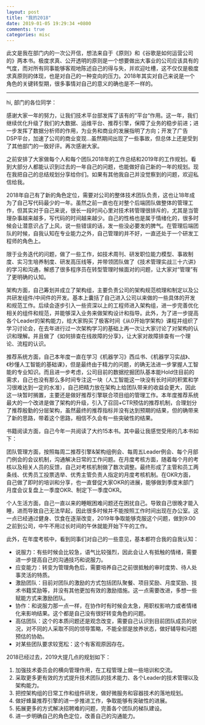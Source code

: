 ```yaml
---
layout: post
title: "我的2018"
date: 2019-01-05 19:29:34 +0800
comments: true
categories: misc
---
```


此文是我在部门内的一次公开信，想法来自于《原则》和《谷歌是如何运营公司的》两本书。极度求真、公开透明的原则是一个想要做出大事业的公司应该具有的气度，而对所有同事能够客观地陈述自己的得与失，并欢迎吐槽，这不仅仅是极度求真原则的体现，也是对自己的一种变向的压力。2018年其实对自己来说是一个角色的关键转型期，很多事情对自己的意义的确也是不一样的。

--- 

hi, 部门的各位同学：

感谢大家一年的努力，让我们技术平台部发挥了该有的”平台“作用。这一年，我们继续优化升级了我们的大数据、运维平台、推荐引擎，保障了业务的稳步前进；进一步发挥了数据分析师的作用，为业务和商业的发展指明了方向；开发了广告DSP平台，加速了公司的商业变现...虽然期间出现了一些事故，但总体上还是受到了其他部门的一致好评。再次感谢大家。

之前安排了大家做每个人和每个团队2018年的工作总结和2019年的工作规划。看到大部分人都能认识到过去的一年自己的问题，也能做好自己新的一年的规划。现在我把自己的总结规划分享给你们。如果有其他我自己并没觉察到的问题，欢迎私信给我。


2018年自己有了新的角色定位，需要对公司的整体技术团队负责，这也让18年成为了自己写代码最少的一年。虽然之前一直也在对整个后端团队做整体的管理工作，但其实对于自己来说，很长一段时间心里对技术转管理很排斥的，尤其是当管理杂事越来越多，写代码的时间越来越少。自己的性格也是属于情绪化的，很多时候会让潜意识占了上风，说一些错误的话，发一些没必要发的脾气。在管理后端团队的时候，自我认知在专业能力之外，自己管理的并不好，一直还处于一个研发工程师的角色上。


限于业务迭代的问题，做了一些工作，如技术周刊、研发职位能力模型、事故制度、实习生培养制度、研发高压线等，并带领团队做了《技术管理实战三十六讲》的学习和沟通，解惑了很多程序员在转型管理时候面对的问题，让大家对“管理”有了更明确的认知。

架构方面，自己筹划并成立了架构组，主要负责公司的架构规范梳理和制定以及公共研发组件/中间件的开发。基本上囊括了自己进入公司以来做的一些具体的开发和规范工作。后续会逐步引入一些资深以上的工程师进入架构组，进一步完善优化相关的组件和规范，并能够深入业务来做架构设计和指导。此外，为了进一步提高各个Leader的架构能力，给大家购买了极客时间《从0开始学架构》课程并组织了学习讨论会，在去年进行过一次架构学习的基础上再一次让大家讨论了对架构的认识和理解。并且做了《如何排查在线故障的分享》，让大家对故障排查有一个理论、流程的认识。

推荐系统方面，自己本年度一直在学习《机器学习》西瓜书、《机器学习实战》、《秒懂人工智能的基础课》，但是最终由于精力的问题，的确无法进一步掌握人工智能的专业知识。而且进一步考虑，公司目前的数据挖掘团队基本能Hold住目前的需求，自己也没有那么多时间专注这一块（人工智能这一块没有长时间的积累和学习很难达到一定的水准），自己把精力放在架构上给团队带来的收益会更大，因此这一块暂时搁置，主要还是做好推荐引擎联合项目组的管理工作。本年度推荐系统最大的一个改进是做了架构的升级，引入了召回+CTR预估的推荐机制，合理划分了推荐殷勤的分层架构，虽然最终的推荐指标并没有达到预期的结果，但的确带来了新的思路，带着这个思路，相信不久会有一些突破性的结果。

书籍阅读方面，自己今年一共阅读了大约15本书。其中最让我感觉受用的几本书如下：


团队管理方面，按照每周二推荐引擎&架构组例会、每周五Leader例会、每个月部门例会的会议机制，沟通解决日常的工作问题。在月度考核方面，随着每个月的考核以及相关人员的反馈，自己对考核机制做了数次调整。最终形成了主管和员工两条线、优秀员工投票选举、优秀主管负责人指定的月度考核机制。在OKR方面，自己做了即时的培训和分享，也一直督促大家OKR的进展，能够做到季度末部门月度会议复盘上一季度OKR、制定下一季度OKR。

个人生活方面，自己一直以来的睡眠困难问题还在困扰自己。导致自己很晚才能入睡，进而导致自己无法早起，因此很多时候并不能按照工作时间出现在办公室。这一点已经通过健身、饮食在逐渐改变，2019年争取能够克服这个问题，做到9:00之前到公司，中午不用过长时间的午休就能开始下午的工作。

此外，在年度考核中，看到同事们对自己的一些意见，基本都符合我的自我认知：

* 说服力：有些时候会比较急，语气比较强烈，因此会让人有抵触的情绪，需要进一步提高自己的沟通技巧和说服力。
* 应变能力：转变为管理角色后，需要培养自己之前很抵触的审时度势、待人处事灵活的特质。
* 激励团队：目前对团队的激励的方式包括团队聚餐、项目奖励、月度奖励、技术书籍奖励等，并没有其他更加有效的激励措施。这一点需要改进，多想一些赋能方式来激励团队。
* 协作：和说服力那一点一样，在协作时有时候会太急，用职权影响力或者情绪化来影响结果。这个都是自己没有很好转变角色的问题。
* 高估团队：这个的本质问题还是观念改变，需要自己认识到目前团队成员的状况，对不同的人采取不同的领导策略，不能全部是放养状态，做好辅导和问题预估的协助。
* 对某些团队要求较宽松：这个有客观原因存在。

2018已经过去，2019大提几点的规划如下：

1. 加强技术委员会的横向管理作用，在工程管理上做一些培训和交流。
2. 采取更多更有效的方式提升技术团队的技术能力、各个Leader的技术管理以及架构能力。
3. 把控架构组的日常工作和组件研发，做好微服务和容器技术的落地规划。
4. 做好蜂巢推荐引擎的进一步推进工作，争取能够有突破性的进展。
5. 拓展更多的方式解决招聘难的问题，完善各个团队的梯队建设。
6. 进一步明确自己的角色定位，改善自己的沟通能力。